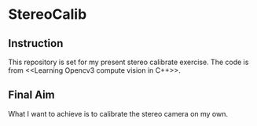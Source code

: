 # StereoCalib
## Instruction
  This repository is set for my present stereo calibrate exercise. The code is from <<Learning Opencv3 compute vision in C++>>. 

## Final Aim
  What I want to achieve is to calibrate the stereo camera on my own.

